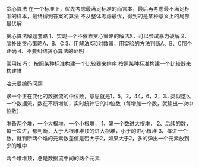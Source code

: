 
贪心算法
在一个标准下，优先考虑最满足标准的而言本，最后再考虑最不满足标准的样本，最终得到答案的算法
不从整体考虑最优，得到的是某种意义上的局部最优解

贪心算法解题套路
1、实现一个不依靠贪心策略的解法X，可以尝试暴力破解
2、脑补出贪心策略A、B、C
3、用解法X和对数器，用实验的方法判断A、B、C那个正确
4、不要纠结贪心算法的证明

常用技巧：
按照某种标准构建一个比较器来排序
按照某种标准构建一个比较器来构建堆

哈夫曼编码问题

求一个正在变化的数据流的中位数，意思就是1，5，2，44，6，2，3..
类似这么一个数据流，数在不断增加，实时统计它的中位数（每增加一个数，就输出一次中位数）

准备两个堆，一个大根堆，一个小根堆，
1、第一个数进大根堆，
2、后续的数，每一次进，都判断，大于大根堆堆顶的进大根堆，小于的进小根堆
3、每进一个数，就判断两个堆的元素数差值是否大于2，如果大于2，多的弹出一个元素放到少的堆中

两个堆堆顶，总是数据流中间的两个元素